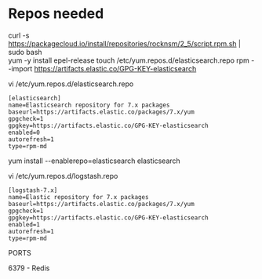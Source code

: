 # Repos needed

curl -s https://packagecloud.io/install/repositories/rocknsm/2_5/script.rpm.sh | sudo bash  
yum -y install epel-release
touch /etc/yum.repos.d/elasticsearch.repo
rpm --import https://artifacts.elastic.co/GPG-KEY-elasticsearch  

vi /etc/yum.repos.d/elasticsearch.repo  

```repo
[elasticsearch]
name=Elasticsearch repository for 7.x packages
baseurl=https://artifacts.elastic.co/packages/7.x/yum
gpgcheck=1
gpgkey=https://artifacts.elastic.co/GPG-KEY-elasticsearch
enabled=0
autorefresh=1
type=rpm-md
```  

yum install --enablerepo=elasticsearch elasticsearch  

vi /etc/yum.repos.d/logstash.repo

```repo
[logstash-7.x]
name=Elastic repository for 7.x packages
baseurl=https://artifacts.elastic.co/packages/7.x/yum
gpgcheck=1
gpgkey=https://artifacts.elastic.co/GPG-KEY-elasticsearch
enabled=1
autorefresh=1
type=rpm-md
```

PORTS

6379 - Redis

